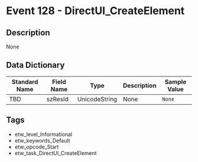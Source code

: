 # Event 128 - DirectUI_CreateElement

## Description
None

## Data Dictionary
|Standard Name|Field Name|Type|Description|Sample Value|
|---|---|---|---|---|
|TBD|szResId|UnicodeString|None|`None`|

## Tags
* etw_level_Informational
* etw_keywords_Default
* etw_opcode_Start
* etw_task_DirectUI_CreateElement